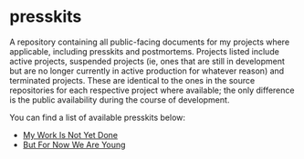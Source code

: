 # presskits
A repository containing all public-facing documents for my projects where applicable, including presskits and postmortems. Projects listed include active projects, suspended projects (ie, ones that are still in development but are no longer currently in active production for whatever reason) and terminated projects. These are identical to the ones in the source repositories for each respective project where available; the only difference is the public availability during the course of development. 

You can find a list of available presskits below:

* [My Work Is Not Yet Done](https://github.com/spncryn/work/blob/master/README.md)
* [But For Now We Are Young](https://github.com/spncryn/presskits/blob/master/docs/young.md)
